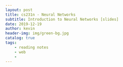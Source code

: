 ```yaml
---
layout: post
title: cs231n - Neural Networks
subtitle: Introduction to Neural Networks [slides]
date: 2019-12-19
author: kevin
header-img: img/green-bg.jpg
catalog: true
tags:
    - reading notes
    - web
    - 
---
```


